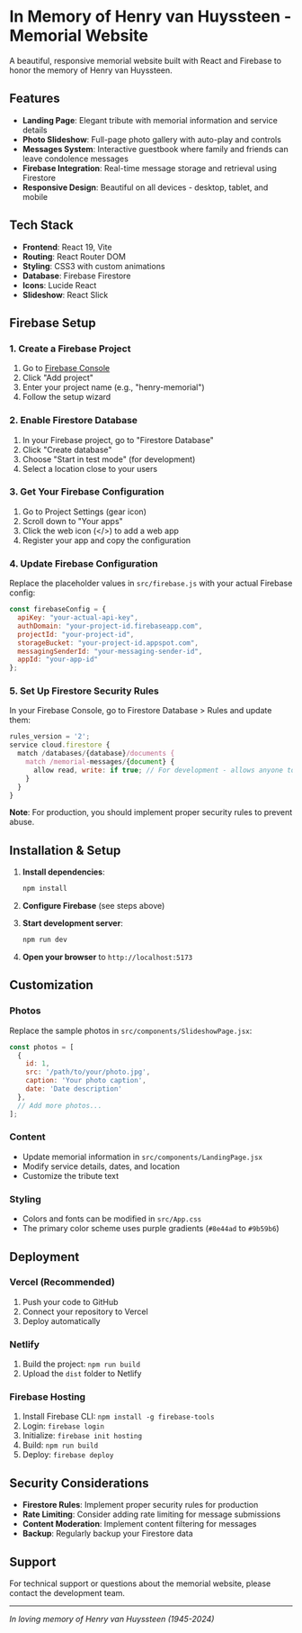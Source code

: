 # In Memory of Henry van Huyssteen - Memorial Website

A beautiful, responsive memorial website built with React and Firebase to honor the memory of Henry van Huyssteen.

## Features

- **Landing Page**: Elegant tribute with memorial information and service details
- **Photo Slideshow**: Full-page photo gallery with auto-play and controls
- **Messages System**: Interactive guestbook where family and friends can leave condolence messages
- **Firebase Integration**: Real-time message storage and retrieval using Firestore
- **Responsive Design**: Beautiful on all devices - desktop, tablet, and mobile

## Tech Stack

- **Frontend**: React 19, Vite
- **Routing**: React Router DOM
- **Styling**: CSS3 with custom animations
- **Database**: Firebase Firestore
- **Icons**: Lucide React
- **Slideshow**: React Slick

## Firebase Setup

### 1. Create a Firebase Project

1. Go to [Firebase Console](https://console.firebase.google.com/)
2. Click "Add project"
3. Enter your project name (e.g., "henry-memorial")
4. Follow the setup wizard

### 2. Enable Firestore Database

1. In your Firebase project, go to "Firestore Database"
2. Click "Create database"
3. Choose "Start in test mode" (for development)
4. Select a location close to your users

### 3. Get Your Firebase Configuration

1. Go to Project Settings (gear icon)
2. Scroll down to "Your apps"
3. Click the web icon (</>) to add a web app
4. Register your app and copy the configuration

### 4. Update Firebase Configuration

Replace the placeholder values in `src/firebase.js` with your actual Firebase config:

```javascript
const firebaseConfig = {
  apiKey: "your-actual-api-key",
  authDomain: "your-project-id.firebaseapp.com",
  projectId: "your-project-id",
  storageBucket: "your-project-id.appspot.com",
  messagingSenderId: "your-messaging-sender-id",
  appId: "your-app-id"
};
```

### 5. Set Up Firestore Security Rules

In your Firebase Console, go to Firestore Database > Rules and update them:

```javascript
rules_version = '2';
service cloud.firestore {
  match /databases/{database}/documents {
    match /memorial-messages/{document} {
      allow read, write: if true; // For development - allows anyone to read/write
    }
  }
}
```

**Note**: For production, you should implement proper security rules to prevent abuse.

## Installation & Setup

1. **Install dependencies**:
   ```bash
   npm install
   ```

2. **Configure Firebase** (see steps above)

3. **Start development server**:
   ```bash
   npm run dev
   ```

4. **Open your browser** to `http://localhost:5173`

## Customization

### Photos
Replace the sample photos in `src/components/SlideshowPage.jsx`:

```javascript
const photos = [
  {
    id: 1,
    src: '/path/to/your/photo.jpg',
    caption: 'Your photo caption',
    date: 'Date description'
  },
  // Add more photos...
];
```

### Content
- Update memorial information in `src/components/LandingPage.jsx`
- Modify service details, dates, and location
- Customize the tribute text

### Styling
- Colors and fonts can be modified in `src/App.css`
- The primary color scheme uses purple gradients (`#8e44ad` to `#9b59b6`)

## Deployment

### Vercel (Recommended)
1. Push your code to GitHub
2. Connect your repository to Vercel
3. Deploy automatically

### Netlify
1. Build the project: `npm run build`
2. Upload the `dist` folder to Netlify

### Firebase Hosting
1. Install Firebase CLI: `npm install -g firebase-tools`
2. Login: `firebase login`
3. Initialize: `firebase init hosting`
4. Build: `npm run build`
5. Deploy: `firebase deploy`

## Security Considerations

- **Firestore Rules**: Implement proper security rules for production
- **Rate Limiting**: Consider adding rate limiting for message submissions
- **Content Moderation**: Implement content filtering for messages
- **Backup**: Regularly backup your Firestore data

## Support

For technical support or questions about the memorial website, please contact the development team.

---

*In loving memory of Henry van Huyssteen (1945-2024)*
